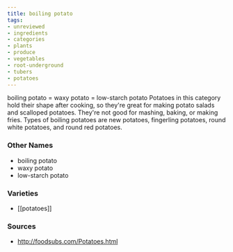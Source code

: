 ```yaml
---
title: boiling potato
tags:
- unreviewed
- ingredients
- categories
- plants
- produce
- vegetables
- root-underground
- tubers
- potatoes
---
```

boiling potato = waxy potato = low-starch potato Potatoes in this category hold their shape after cooking, so they're great for making potato salads and scalloped potatoes. They're not good for mashing, baking, or making fries. Types of boiling potatoes are new potatoes, fingerling potatoes, round white potatoes, and round red potatoes.

### Other Names

* boiling potato
* waxy potato
* low-starch potato

### Varieties

* [[potatoes]]

### Sources
* http://foodsubs.com/Potatoes.html
